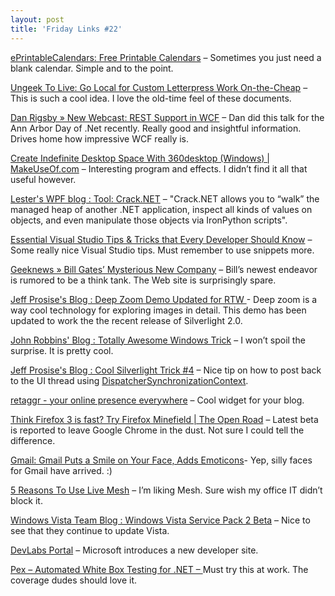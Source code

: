 ```yaml
---
layout: post
title: 'Friday Links #22'
---
```

[ePrintableCalendars: Free Printable Calendars](http://www.makeuseof.com/dir/eprintablecalendars-free-printable-calendars-charts-flash-cards-games/) – Sometimes you just need a blank calendar. Simple and to the point.

[Ungeek To Live: Go Local for Custom Letterpress Work On-the-Cheap](http://lifehacker.com/5065342/go-local-for-custom-letterpress-work-on+the+cheap) – This is such a cool idea. I love the old-time feel of these documents.

[Dan Rigsby » New Webcast: REST Support in WCF](http://www.danrigsby.com/blog/index.php/2008/09/25/new-webcast-rest-support-in-wcf/) – Dan did this talk for the Ann Arbor Day of .Net recently. Really good and insightful information. Drives home how impressive WCF really is.

[Create Indefinite Desktop Space With 360desktop (Windows) | MakeUseOf.com](http://www.makeuseof.com/tag/create-indefinite-desktop-space-with-360desktop-windows/) – Interesting program and effects. I didn’t find it all that useful however.

[Lester's WPF blog : Tool: Crack.NET](http://blogs.msdn.com/llobo/archive/2008/10/20/tool-crack-net.aspx) – "Crack.NET allows you to “walk” the managed heap of another .NET application, inspect all kinds of values on objects, and even manipulate those objects via IronPython scripts".

[Essential Visual Studio Tips & Tricks that Every Developer Should Know](http://weblogs.asp.net/stephenwalther/archive/2008/10/21/essential-visual-studio-tips-amp-tricks-that-every-developer-should-know.aspx) – Some really nice Visual Studio tips. Must remember to use snippets more.

[Geeknews » Bill Gates’ Mysterious New Company](http://www.geeknews.net/2008/10/23/bill-gates-mysterious-new-company) – Bill’s newest endeavor is rumored to be a think tank. The Web site is surprisingly spare.

[Jeff Prosise's Blog : Deep Zoom Demo Updated for RTW ](http://www.wintellect.com/CS/blogs/jprosise/archive/2008/10/23/deep-zoom-demo-updated-for-rtw.aspx) - Deep zoom is a way cool technology for exploring images in detail. This demo has been updated to work the the recent release of Silverlight 2.0.

[John Robbins' Blog : Totally Awesome Windows Trick](http://www.wintellect.com/CS/blogs/jrobbins/archive/2008/10/23/totally-awesome-windows-trick.aspx) – I won’t spoil the surprise. It is pretty cool.

[Jeff Prosise's Blog : Cool Silverlight Trick #4](http://www.wintellect.com/CS/blogs/jprosise/archive/2008/10/23/cool-silverlight-trick-4.aspx) – Nice tip on how to post back to the UI thread using [DispatcherSynchronizationContext](http://msdn.microsoft.com/en-us/library/system.windows.threading.dispatchersynchronizationcontext%28VS.95%29.aspx).

[retaggr - your online presence everywhere](http://www.retaggr.com/Home) – Cool widget for your blog.

[Think Firefox 3 is fast? Try Firefox Minefield | The Open Road](http://news.cnet.com/8301-13505_3-10073252-16.html?tag=bnpr) – Latest beta is reported to leave Google Chrome in the dust. Not sure I could tell the difference.

[Gmail: Gmail Puts a Smile on Your Face, Adds Emoticons](http://lifehacker.com/5068299/gmail-puts-a-smile-on-your-face-adds-emoticons)- Yep, silly faces for Gmail have arrived. :)

[5 Reasons To Use Live Mesh](http://www.jeffblankenburg.com/2008/10/5-reasons-to-use-live-mesh.aspx) – I’m liking Mesh. Sure wish my office IT didn’t block it.

[Windows Vista Team Blog : Windows Vista Service Pack 2 Beta](http://windowsvistablog.com/blogs/windowsvista/archive/2008/10/24/windows-vista-service-pack-2-beta.aspx) – Nice to see that they continue to update Vista.

[DevLabs Portal](http://msdn.microsoft.com/en-us/devlabs/default.aspx) – Microsoft introduces a new developer site.

[Pex – Automated White Box Testing for .NET – ](http://msdn.microsoft.com/en-us/devlabs/cc950525.aspx)Must try this at work. The coverage dudes should love it.
